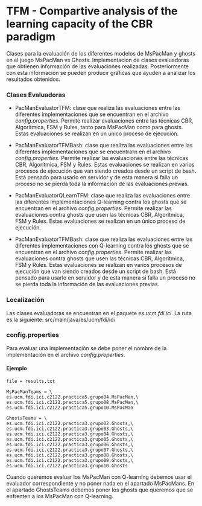 # TFM - Compartive analysis of the learning capacity of the CBR paradigm
Clases para la evaluación de los diferentes modelos de MsPacMan y ghosts en el juego MsPacMan vs Ghosts.
Implementacion de clases evaluadoras que obtienen información de las evaluaciones realizadas. Posteriormente con esta información se pueden producir gráficas que ayuden a analizar los resultados obtenidos.

### Clases Evaluadoras
* PacManEvaluatorTFM: clase que realiza las evaluaciones entre las diferentes implementaciones que se encuentran en el archivo *config.properties*. Permite realizar evaluaciones entre las técnicas CBR, Algorítmica, FSM y Rules, tanto para MsPacMan como para ghosts. Estas evaluaciones se realizan en un único proceso de ejecución.


* PacManEvaluatorTFMBash: clase que realiza las evaluaciones entre las diferentes implementaciones que se encuentrarn en el archivo *config.properties*. Permite realizar las evaluaciones entre las técnicas CBR, Algorítmica, FSM y Rules.  Estas evaluaciones se realizan en varios procesos de ejecución que van siendo creados desde un script de bash.  Está pensado para usarlo en servidor y de esta manera si falla un proceso no se pierda toda la información de las evaluaciones previas.



* PacManEvaluatorQLearnTFM: clase que realiza las evaluaciones entre las diferentes implementaciones Q-learning contra los ghosts que se encuentran en el archivo *config.properties*. Permite realizar las evaluaciones contra ghosts que usen las técnicas CBR, Algorítmica, FSM y Rules. Estas evaluaciones se realizan en un único proceso de ejecución.



* PacManEvaluatorTFMBash: clase que realiza las evaluaciones entre las diferentes implementaciones con Q-learning contra los ghosts que se encuentran en el archivo *config.properties*. Permite realizar las evaluaciones contra ghosts que usen las técnicas CBR, Algorítmica, FSM y Rules. Estas evaluaciones se realizan en varios procesos de ejecución que van siendo creados desde un script de bash. Está pensado para usarlo en servidor y de esta manera si falla un proceso no se pierda toda la información de las evaluaciones previas.


### Localización
Las clases evaluadoras se encuentran en el paquete *es.ucm.fdi.ici*.
La ruta es la siguiente: src/main/java/es/ucm/fdi/ici


### config.properties
 Para evaluar una implementación se debe poner el nombre de la implementación en el archivo *config.properties*.
 #### Ejemplo
 ```trials = 50
file = results.txt

MsPacManTeams = \
es.ucm.fdi.ici.c2122.practica5.grupo04.MsPacMan,\
es.ucm.fdi.ici.c2122.practica5.grupo08.MsPacMan,\
es.ucm.fdi.ici.c2122.practica5.grupo10.MsPacMan

GhostsTeams = \
es.ucm.fdi.ici.c2122.practica3.grupo02.Ghosts,\
es.ucm.fdi.ici.c2122.practica3.grupo03.Ghosts,\
es.ucm.fdi.ici.c2122.practica3.grupo04.Ghosts,\
es.ucm.fdi.ici.c2122.practica3.grupo05.Ghosts,\
es.ucm.fdi.ici.c2122.practica3.grupo06.Ghosts,\
es.ucm.fdi.ici.c2122.practica3.grupo07.Ghosts,\
es.ucm.fdi.ici.c2122.practica3.grupo08.Ghosts,\
es.ucm.fdi.ici.c2122.practica3.grupo09.Ghosts,\
es.ucm.fdi.ici.c2122.practica3.grupo10.Ghosts
```
Cuando queremos evaluar los MsPacMan con Q-learning debemos usar el evaluador correspondiente y no poner nada en el apartado MsPacMans. En el apartado GhostsTeams debemos poner los ghosts que queremos que se enfrenten a los MsPacMan con Q-learning.
